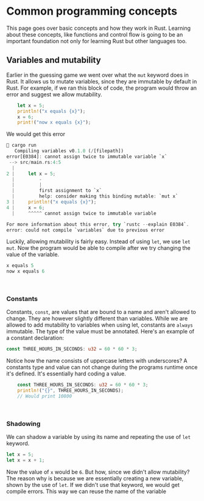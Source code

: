 # Common programming concepts
This page goes over basic concepts and how they work in Rust. Learning about these concepts, like functions and control flow is going to be an important foundation not only for learning Rust but other languages too.
&nbsp;
## Variables and mutability
Earlier in the guessing game we went over what the `mut` keyword does in Rust. It allows us to mutate variables, since they are immutable by default in Rust. For example, if we ran this block of code, the program would throw an error and suggest we allow mutability.
``` Rust
    let x = 5;
    println!("x equals {x}");
    x = 6;
    print!("now x equals {x}");
```
We would get this error
``` Rust
 cargo run
   Compiling variables v0.1.0 (/[filepath])
error[E0384]: cannot assign twice to immutable variable `x`
 --> src/main.rs:4:5
  |
2 |     let x = 5;
  |         -
  |         |
  |         first assignment to `x`
  |         help: consider making this binding mutable: `mut x`
3 |     println!("x equals {x}");
4 |     x = 6;
  |     ^^^^^ cannot assign twice to immutable variable

For more information about this error, try `rustc --explain E0384`.
error: could not compile `variables` due to previous error
```
Luckily, allowing mutability is fairly easy. Instead of using `let`, we use `let mut`. Now the program would be able to compile after we try changing the value of the variable.
``` Rust
x equals 5
now x equals 6
```
&nbsp;
### Constants
Constants, `const`, are values that are bound to a name and aren't allowed to change. They are however slightly different than variables. While we are allowed to add mutability to variables when using let, constants are `always` immutable. The type of the value must be annotated. Here's an example of a constant declaration:
``` Rust
const THREE_HOURS_IN_SECONDS: u32 = 60 * 60 * 3;
```
Notice how the name consists of uppercase letters with underscores? A constants type and value can not change during the programs runtime once it's defined. It's essentially hard coding a value.
``` Rust
    const THREE_HOURS_IN_SECONDS: u32 = 60 * 60 * 3;
    println!("{}", THREE_HOURS_IN_SECONDS);
    // Would print 10800
```
&nbsp;
### Shadowing
We can shadow a variable by using its name and repeating the use of `let` keyword.
``` Rust
let x = 5;
let x = x + 1;
```
Now the value of `x` would be `6`. But how, since we didn't allow mutability? The reason why is because we are essentially creating a new variable, shown by the use of `let`. If we didn't use that keyword, we would get compile errors. This way we can reuse the name of the variable